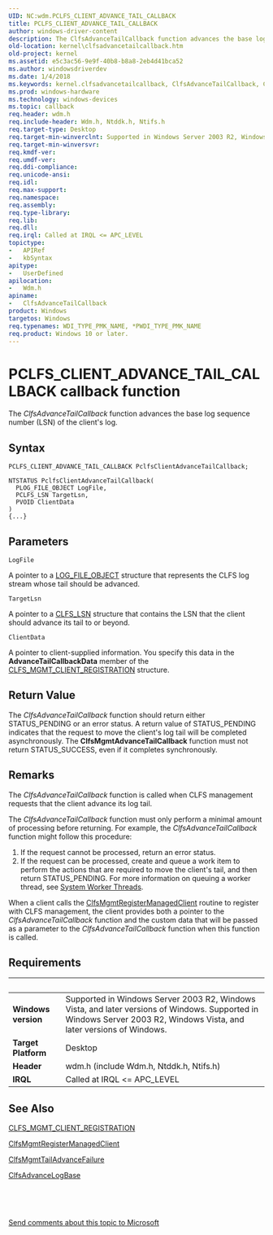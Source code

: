 ```yaml
---
UID: NC:wdm.PCLFS_CLIENT_ADVANCE_TAIL_CALLBACK
title: PCLFS_CLIENT_ADVANCE_TAIL_CALLBACK
author: windows-driver-content
description: The ClfsAdvanceTailCallback function advances the base log sequence number (LSN) of the client's log.
old-location: kernel\clfsadvancetailcallback.htm
old-project: kernel
ms.assetid: e5c3ac56-9e9f-40b8-b8a8-2eb4d41bca52
ms.author: windowsdriverdev
ms.date: 1/4/2018
ms.keywords: kernel.clfsadvancetailcallback, ClfsAdvanceTailCallback, ClfsAdvanceTailCallback callback function [Kernel-Mode Driver Architecture], ClfsAdvanceTailCallback, PCLFS_CLIENT_ADVANCE_TAIL_CALLBACK, PCLFS_CLIENT_ADVANCE_TAIL_CALLBACK, wdm/ClfsAdvanceTailCallback, Clfs_management_86e7d14f-866d-4023-9f97-d495ac16989f.xml
ms.prod: windows-hardware
ms.technology: windows-devices
ms.topic: callback
req.header: wdm.h
req.include-header: Wdm.h, Ntddk.h, Ntifs.h
req.target-type: Desktop
req.target-min-winverclnt: Supported in Windows Server 2003 R2, Windows Vista, and later versions of Windows.
req.target-min-winversvr: 
req.kmdf-ver: 
req.umdf-ver: 
req.ddi-compliance: 
req.unicode-ansi: 
req.idl: 
req.max-support: 
req.namespace: 
req.assembly: 
req.type-library: 
req.lib: 
req.dll: 
req.irql: Called at IRQL <= APC_LEVEL
topictype:
-	APIRef
-	kbSyntax
apitype:
-	UserDefined
apilocation:
-	Wdm.h
apiname:
-	ClfsAdvanceTailCallback
product: Windows
targetos: Windows
req.typenames: WDI_TYPE_PMK_NAME, *PWDI_TYPE_PMK_NAME
req.product: Windows 10 or later.
---
```



# PCLFS_CLIENT_ADVANCE_TAIL_CALLBACK callback function
The <i>ClfsAdvanceTailCallback</i> function advances the base log sequence number (LSN) of the client's log.

## Syntax

```
PCLFS_CLIENT_ADVANCE_TAIL_CALLBACK PclfsClientAdvanceTailCallback;

NTSTATUS PclfsClientAdvanceTailCallback(
  PLOG_FILE_OBJECT LogFile,
  PCLFS_LSN TargetLsn,
  PVOID ClientData
)
{...}
```

## Parameters

`LogFile`

A pointer to a <a href="..\wdm\ns-wdm-_file_object.md">LOG_FILE_OBJECT</a> structure that represents the CLFS log stream whose tail should be advanced.

`TargetLsn`

A pointer to a <a href="..\wdm\ns-wdm-_cls_lsn.md">CLFS_LSN</a> structure that contains the LSN that the client should advance its tail to or beyond.

`ClientData`

A pointer to client-supplied information. You specify this data in the <b>AdvanceTailCallbackData</b> member of the <a href="..\wdm\ns-wdm-_clfs_mgmt_client_registration.md">CLFS_MGMT_CLIENT_REGISTRATION</a> structure.


## Return Value

The <i>ClfsAdvanceTailCallback</i> function should return either STATUS_PENDING or an error status. A return value of STATUS_PENDING indicates that the request to move the client's log tail will be completed asynchronously. The <b>ClfsMgmtAdvanceTailCallback</b> function must not return STATUS_SUCCESS, even if it completes synchronously.

## Remarks

The <i>ClfsAdvanceTailCallback</i> function is called when CLFS management requests that the client advance its log tail.

The <i>ClfsAdvanceTailCallback</i> function must only perform a minimal amount of processing before returning. For example, the <i>ClfsAdvanceTailCallback</i> function might follow this procedure:
<ol>
<li>
If the request cannot be processed, return an error status.

</li>
<li>
If the request can be processed, create and queue a work item to perform the actions that are required to move the client's tail, and then return STATUS_PENDING. For more information on queuing a worker thread, see <a href="https://msdn.microsoft.com/library/windows/hardware/ff564587">System Worker Threads</a>.

</li>
</ol>When a client calls the <a href="..\wdm\nf-wdm-clfsmgmtregistermanagedclient.md">ClfsMgmtRegisterManagedClient</a> routine to register with CLFS management, the client provides both a pointer to the <i>ClfsAdvanceTailCallback</i> function and the custom data that will be passed as a parameter to the <i>ClfsAdvanceTailCallback</i> function when this function is called.

## Requirements
| &nbsp; | &nbsp; |
| ---- |:---- |
| **Windows version** | Supported in Windows Server 2003 R2, Windows Vista, and later versions of Windows. Supported in Windows Server 2003 R2, Windows Vista, and later versions of Windows. |
| **Target Platform** | Desktop |
| **Header** | wdm.h (include Wdm.h, Ntddk.h, Ntifs.h) |
| **IRQL** | Called at IRQL <= APC_LEVEL |

## See Also

<a href="..\wdm\ns-wdm-_clfs_mgmt_client_registration.md">CLFS_MGMT_CLIENT_REGISTRATION</a>

<a href="..\wdm\nf-wdm-clfsmgmtregistermanagedclient.md">ClfsMgmtRegisterManagedClient</a>

<a href="..\wdm\nf-wdm-clfsmgmttailadvancefailure.md">ClfsMgmtTailAdvanceFailure</a>

<a href="..\wdm\nf-wdm-clfsadvancelogbase.md">ClfsAdvanceLogBase</a>

 

 

<a href="mailto:wsddocfb@microsoft.com?subject=Documentation%20feedback [kernel\kernel]:%20PCLFS_CLIENT_ADVANCE_TAIL_CALLBACK callback function%20 RELEASE:%20(1/4/2018)&amp;body=%0A%0APRIVACY STATEMENT%0A%0AWe use your feedback to improve the documentation. We don't use your email address for any other purpose, and we'll remove your email address from our system after the issue that you're reporting is fixed. While we're working to fix this issue, we might send you an email message to ask for more info. Later, we might also send you an email message to let you know that we've addressed your feedback.%0A%0AFor more info about Microsoft's privacy policy, see http://privacy.microsoft.com/en-us/default.aspx." title="Send comments about this topic to Microsoft">Send comments about this topic to Microsoft</a>